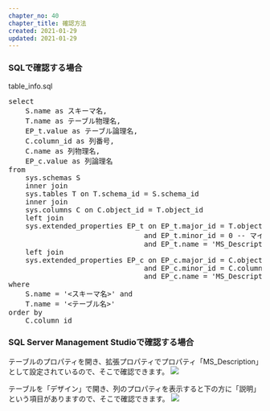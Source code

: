 ```yaml
---
chapter_no: 40
chapter_title: 確認方法
created: 2021-01-29
updated: 2021-01-29
---
```

### SQLで確認する場合

<div class="code-box">
<div class="title">table_info.sql</div>
<pre>
select
    S.name as スキーマ名,
	T.name as テーブル物理名,
	EP_t.value as テーブル論理名,
	C.column_id as 列番号,
	C.name as 列物理名,
	EP_c.value as 列論理名
from
    sys.schemas S
	inner join
    sys.tables T on T.schema_id = S.schema_id
	inner join
    sys.columns C on C.object_id = T.object_id
    left join
	sys.extended_properties EP_t on EP_t.major_id = T.object_id
	                            and EP_t.minor_id = 0 -- マイナーID=0がテーブルの情報 
	                            and EP_t.name = 'MS_Description'
    left join
    sys.extended_properties EP_c on EP_c.major_id = C.object_id
	                            and EP_c.minor_id = C.column_id
	                            and EP_c.name = 'MS_Description'
where
	S.name = '&lt;スキーマ名&gt;' and
	T.name = '&lt;テーブル名&gt;'
order by
	C.column_id
</pre>
</div>

### SQL Server Management Studioで確認する場合

テーブルのプロパティを開き、拡張プロパティでプロパティ「MS_Description」として設定されているので、そこで確認できます。
![](https://cdn-ak.f.st-hatena.com/images/fotolife/f/fumokmm/20210129/20210129183541.png)

テーブルを「デザイン」で開き、列のプロパティを表示すると下の方に「説明」という項目がありますので、そこで確認できます。
![](https://cdn-ak.f.st-hatena.com/images/fotolife/f/fumokmm/20210129/20210129183546.png)
